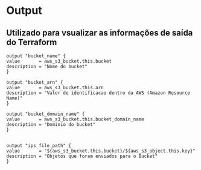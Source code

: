# Output

## Utilizado para vsualizar as informações de saída do Terraform

    output "bucket_name" {
    value       = aws_s3_bucket.this.bucket
    description = "Nome do bucket"
    }

    output "bucket_arn" {
    value       = aws_s3_bucket.this.arn
    description = "Valor de identificacao dentro da AWS (Amazon Resource Name)"
    }

    output "bucket_domain_name" {
    value       = aws_s3_bucket.this.bucket_domain_name
    description = "Dominio do bucket"
    }


    output "ips_file_path" {
    value       = "${aws_s3_bucket.this.bucket}/${aws_s3_object.this.key}"
    description = "Objetos que foram enviados para o Bucket"
    }


